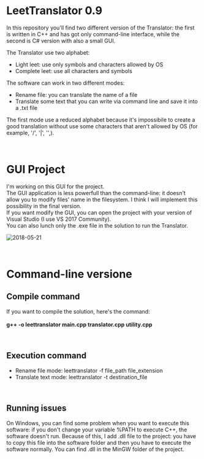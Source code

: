 <h1>LeetTranslator 0.9</h1>

In this repository you'll find two different version of the Translator: the first is written in C++ and has got only command-line interface, while the second is C# version with also a small GUI.

The Translator use two alphabet:
<ul>
	<li>Light leet: use only symbols and characters allowed by OS</li>
	<li>Complete leet: use all characters and symbols</li>
</ul>


The software can work in two different modes: 
<ul>
	<li>Rename file: you can translate the name of a file</li>
	<li>Translate some text that you can write via command line and save it into a .txt file</li>
</ul>

The first mode use a reduced alphabet because it's impossibile to create a good translation without use some characters that aren't allowed by OS (for example, '/', '|', '\',).

<br/>

<h1>GUI Project</h1>

I'm working on this GUI for the project.<br/>
The GUI application is less powerfull than the command-line: it doesn't allow you to modify files' name in the filesystem. I think I will implement this possibility in the final version. <br/>
If you want modify the GUI, you can open the project with your version of Visual Studio (I use VS 2017 Community).<br/>
You can also lunch only the .exe file in the solution to run the Translator.

![2018-05-21](https://user-images.githubusercontent.com/25732860/40309278-366426ee-5d09-11e8-85f5-3c5598e2f6b8.png)


<br/>

<h1>Command-line versione</h1>

<h2>Compile command</h2>

If you want to compile the solution, here's the command:<br/><br/>
	<b>g++ -o leettranslator main.cpp translator.cpp utility.cpp</b>
	
<br/>

<h2>Execution command</h2>
<ul>
	<li>Rename file mode: leettranslator -f file_path file_extension</li>
	<li>Translate text mode: leettranslator -t destination_file</li>
</ul>

<br/>

<h2>Running issues</h2>

On Windows, you can find some problem when you want to execute this software: if you don't change your variable %PATH to execute C++, the software doesn't run.
Because of this, I add .dll file to the project: you have to copy this file into the software folder and then you have to execute the software normally.
You can find .dll in the MinGW folder of the project.
